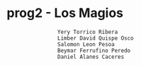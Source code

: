 # prog2 - Los Magios
                    Yery Torrico Ribera 
                    Limber David Quispe Osco 
                    Salomon Leon Pesoa
                    Beymar Ferrufino Peredo
                    Daniel Alanes Caceres
